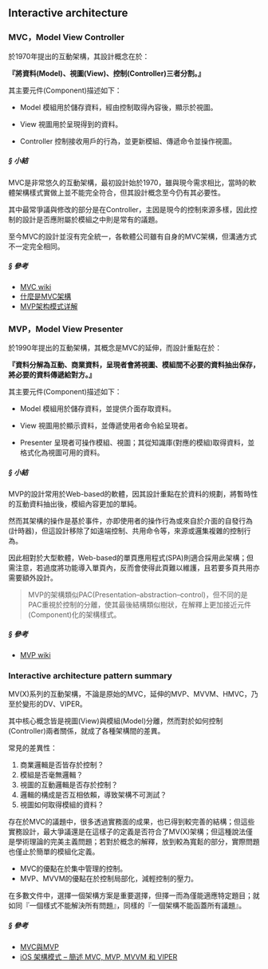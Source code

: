 ## Interactive architecture

### MVC，Model View Controller

於1970年提出的互動架構，其設計概念在於：

**『將資料(Model)、視圖(View)、控制(Controller)三者分割。』**

其主要元件(Component)描述如下：

+ Model
模組用於儲存資料，經由控制取得內容後，顯示於視圖。

+ View
視圖用於呈現得到的資料。

+ Controller
控制接收用戶的行為，並更新模組、傳遞命令並操作視圖。

##### § 小結

MVC是非常悠久的互動架構，最初設計始於1970，雖與現今需求相比，當時的軟體架構樣式實做上並不能完全符合，但其設計概念至今仍有其必要性。

其中最常爭議與修改的部分是在Controller，主因是現今的控制來源多樣，因此控制的設計是否應附屬於模組之中則是常有的議題。

至今MVC的設計並沒有完全統一，各軟體公司雖有自身的MVC架構，但溝通方式不一定完全相同。

##### § 參考

+ [MVC wiki](https://en.wikipedia.org/wiki/Model%E2%80%93view%E2%80%93controller)
+ [什麼是MVC架構](http://phoebelin0606.pixnet.net/blog/post/374094436)
+ [MVP架构模式详解](http://www.jianshu.com/p/4b754ea48a40)

### MVP，Model View Presenter

於1990年提出的互動架構，其概念是MVC的延伸，而設計重點在於：

**『資料分解為互動、商業資料，呈現者會將視圖、模組間不必要的資料抽出保存，將必要的資料傳遞給對方。』**

其主要元件(Component)描述如下：

+ Model
模組用於儲存資料，並提供介面存取資料。

+ View
視圖用於顯示資料，並傳遞使用者命令給呈現者。

+ Presenter
呈現者可操作模組、視圖；其從知識庫(對應的模組)取得資料，並格式化為視圖可用的資料。

##### § 小結

MVP的設計常用於Web-based的軟體，因其設計重點在於資料的規劃，將暫時性的互動資料抽出後，模組內容更加的單純。

然而其架構的操作是基於事件，亦即使用者的操作行為或來自於介面的自發行為(計時器)，但這設計移除了如遠端控制、共用命令等，來源或邏集複雜的控制行為。

因此相對於大型軟體，Web-based的單頁應用程式(SPA)則適合採用此架構；但需注意，若過度將功能導入單頁內，反而會使得此頁難以維護，且若要多頁共用亦需要額外設計。
> MVP的架構類似PAC(Presentation–abstraction–control)，但不同的是PAC重視於控制的分離，使其最後結構類似樹狀，在解釋上更加接近元件(Component)化的架構樣式。

##### § 參考

+ [MVP wiki](https://en.wikipedia.org/wiki/Model%E2%80%93view%E2%80%93presenter)

### Interactive architecture pattern summary

MV(X)系列的互動架構，不論是原始的MVC，延伸的MVP、MVVM、HMVC，乃至於變形的DV、VIPER。

其中核心概念皆是視圖(View)與模組(Model)分離，然而對於如何控制(Controller)兩者關係，就成了各種架構間的差異。

常見的差異性：

1. 商業邏輯是否皆存於控制？
2. 模組是否毫無邏輯？
3. 視圖的互動邏輯是否存於控制？
4. 邏輯的構成是否互相依賴，導致架構不可測試？
5. 視圖如何取得模組的資料？

存在於MVC的議題中，很多透過實務面的成果，也已得到較完善的結構；但這些實務設計，最大爭議還是在這樣子的定義是否符合了MV(X)架構；但這種說法僅是學術理論的完美主義問題；若對於概念的解釋，放到較為寬鬆的部分，實際問題也僅止於簡單的模組化定義。

+ MVC的優點在於集中管理的控制。
+ MVP、MVVM的優點在於控制局部化，減輕控制的壓力。

在多數文件中，選擇一個架構方案是重要選擇，但擇一而為僅能適應特定題目；就如同『一個樣式不能解決所有問題』，同樣的『一個架構不能函蓋所有議題』。

##### § 參考

+ [MVC與MVP](https://cg2010studio.com/2016/06/02/mvc%E8%88%87mvp/)
+ [iOS 架構模式 – 簡述 MVC, MVP, MVVM 和 VIPER](http://inder.com.tw/ios-architecture-patterns-mvc-mvp-mvvm-viper/)

